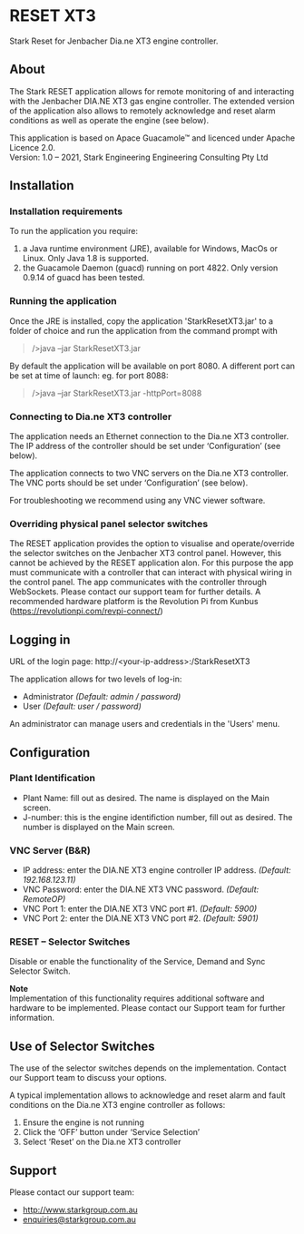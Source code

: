 # RESET XT3
Stark Reset for Jenbacher Dia.ne XT3 engine controller.

## About
The Stark RESET application allows for remote monitoring of and interacting with the Jenbacher DIA.NE XT3 gas engine controller.
The extended version of the application also allows to remotely acknowledge and reset alarm conditions as well as operate the engine (see below).

This application is based on Apace Guacamole™ and licenced under Apache Licence 2.0.  
Version: 1.0 – 2021, Stark Engineering Engineering Consulting Pty Ltd

## Installation
### Installation requirements
To run the application you require:
1. a Java runtime environment (JRE), available for Windows, MacOs or Linux. Only Java 1.8 is supported.
2. the Guacamole Daemon (guacd) running on port 4822. Only version 0.9.14 of guacd has been tested.

### Running the application
Once the JRE is installed, copy the application 'StarkResetXT3.jar' to a folder of choice and run the application from the command prompt with 
> />java –jar StarkResetXT3.jar

By default the application will be available on port 8080. A different port can be set at time of launch: eg. for port 8088:
> />java –jar StarkResetXT3.jar -httpPort=8088

### Connecting to Dia.ne XT3 controller
The application needs an Ethernet connection to the Dia.ne XT3 controller. The IP address of the controller should be set under ‘Configuration’ (see below).

The application connects to two VNC servers on the Dia.ne XT3 controller. The VNC ports should be set under ‘Configuration’ (see below).

For troubleshooting we recommend using any VNC viewer software.

### Overriding physical panel selector switches
The RESET application provides the option to visualise and operate/override the selector switches on the Jenbacher XT3 control panel. However, this cannot be achieved by the RESET application alon. For this purpose the app must communicate with a controller that can interact with physical wiring in the control panel. The app communicates with the controller through WebSockets. Please contact our support team for further details. A recommended hardware platform is the Revolution Pi from Kunbus (https://revolutionpi.com/revpi-connect/) 

## Logging in
URL of the login page: http://\<your-ip-address\>:<port>/StarkResetXT3
  
The application allows for two levels of log-in:
- Administrator *(Default: admin / password)*
- User *(Default: user / password)*

An administrator can manage users and credentials in the 'Users' menu.

## Configuration
### Plant Identification
- Plant Name: fill out as desired. The name is displayed on the Main screen.
- J-number: this is the engine identifiction number, fill out as desired. The number is displayed on the Main screen.

### VNC Server (B&R)
- IP address: enter the DIA.NE XT3 engine controller IP address. *(Default: 192.168.123.11)*
- VNC Password: enter the DIA.NE XT3 VNC password. *(Default: RemoteOP)*
- VNC Port 1: enter the DIA.NE XT3 VNC port #1. *(Default: 5900)*
- VNC Port 2: enter the DIA.NE XT3 VNC port #2. *(Default: 5901)*

### RESET – Selector Switches
Disable or enable the functionality of the Service, Demand and Sync Selector Switch.

**Note**  
Implementation of this functionality requires additional software and hardware to be implemented. Please contact our Support team for further information.

## Use of Selector Switches
The use of the selector switches depends on the implementation. Contact our Support team to discuss your options.

A typical implementation allows to acknowledge and reset alarm and fault conditions on the Dia.ne XT3 engine controller as follows:
1.	Ensure the engine is not running
2.	Click the ‘OFF’ button under ‘Service Selection’
3.	Select ‘Reset’ on the Dia.ne XT3 controller

## Support
Please contact our support team:
- http://www.starkgroup.com.au
- enquiries@starkgroup.com.au
